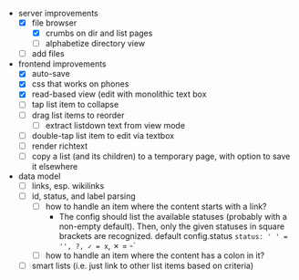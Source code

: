 - server improvements
  - [x] file browser
    - [x] crumbs on dir and list pages
    - [ ] alphabetize directory view
  - [ ] add files
- frontend improvements
  - [x] auto-save
  - [x] css that works on phones
  - [x] read-based view (edit with monolithic text box
  - [ ] tap list item to collapse
  - [ ] drag list items to reorder
    - [ ] extract listdown text from view mode
  - [ ] double-tap list item to edit via textbox
  - [ ] render richtext
  - [ ] copy a list (and its children) to a temporary page, with option to save it elsewhere
- data model
  - [ ] links, esp. wikilinks
  - [ ] id, status, and label parsing
    - [ ] how to handle an item where the content starts with a link?
      - The config should list the available statuses (probably with a non-empty default).
        Then, only the given statuses in square brackets are recognized.
        default config.status `status: ' ' = '', ?, ✓ = x`, ✗ = -`
    - [ ] how to handle an item where the content has a colon in it?
  - [ ] smart lists (i.e. just link to other list items based on criteria)

